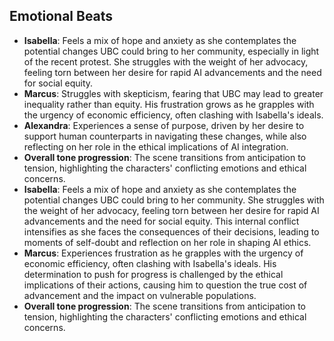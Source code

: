 ## Emotional Beats
- **Isabella**: Feels a mix of hope and anxiety as she contemplates the potential changes UBC could bring to her community, especially in light of the recent protest. She struggles with the weight of her advocacy, feeling torn between her desire for rapid AI advancements and the need for social equity.
- **Marcus**: Struggles with skepticism, fearing that UBC may lead to greater inequality rather than equity. His frustration grows as he grapples with the urgency of economic efficiency, often clashing with Isabella's ideals.
- **Alexandra**: Experiences a sense of purpose, driven by her desire to support human counterparts in navigating these changes, while also reflecting on her role in the ethical implications of AI integration.
- **Overall tone progression**: The scene transitions from anticipation to tension, highlighting the characters' conflicting emotions and ethical concerns.
- **Isabella**: Feels a mix of hope and anxiety as she contemplates the potential changes UBC could bring to her community. She struggles with the weight of her advocacy, feeling torn between her desire for rapid AI advancements and the need for social equity. This internal conflict intensifies as she faces the consequences of their decisions, leading to moments of self-doubt and reflection on her role in shaping AI ethics.
- **Marcus**: Experiences frustration as he grapples with the urgency of economic efficiency, often clashing with Isabella's ideals. His determination to push for progress is challenged by the ethical implications of their actions, causing him to question the true cost of advancement and the impact on vulnerable populations.
- **Overall tone progression**: The scene transitions from anticipation to tension, highlighting the characters' conflicting emotions and ethical concerns.
